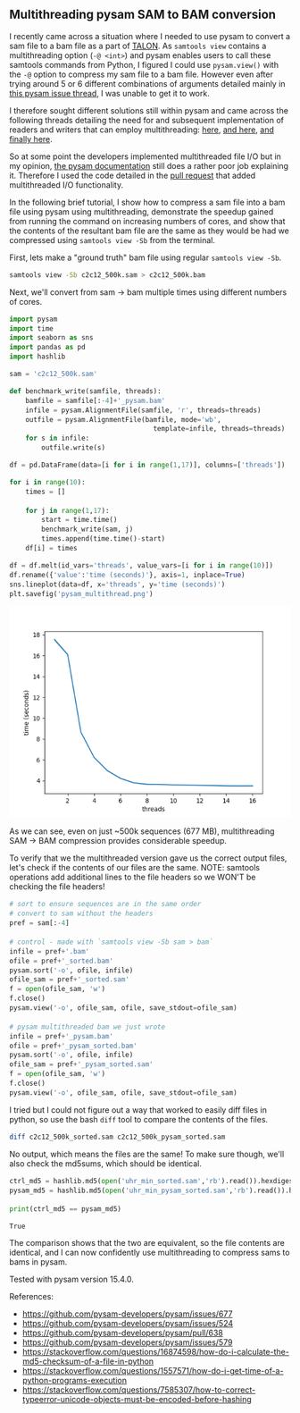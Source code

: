 ## Multithreading pysam SAM to BAM conversion

I recently came across a situation where I needed to use pysam to convert a sam file to a bam file as a part of [TALON](https://github.com/mortazavilab/TALON). As `samtools view` contains a multithreading option (`-@ <int>`) and pysam enables users to call these samtools commands from Python, I figured I could use `pysam.view()` with the `-@` option to compress my sam file to a bam file. However even after trying around 5 or 6 different combinations of arguments detailed mainly in [this pysam issue thread](https://github.com/pysam-developers/pysam/issues/677), I was unable to get it to work. 

I therefore sought different solutions still within pysam and came across the following threads detailing the need for and subsequent implementation of readers and writers that can employ multithreading: [here](https://github.com/pysam-developers/pysam/issues/524), [and here](https://github.com/pysam-developers/pysam/issues/579), [and finally here](https://github.com/pysam-developers/pysam/pull/638). 

So at some point the developers implemented multithreaded file I/O but in my opinion, [the pysam documentation](https://pysam.readthedocs.io/en/latest/api.html#pysam.AlignmentFile) still does a rather poor job explaining it. Therefore I used the code detailed in the [pull request](https://github.com/pysam-developers/pysam/pull/638) that added multithreaded I/O functionality. 

In the following brief tutorial, I show how to compress a sam file into a bam file using pysam using multithreading, demonstrate the speedup gained from running the command on increasing numbers of cores, and show that the contents of the resultant bam file are the same as they would be had we compressed using `samtools view -Sb` from the terminal. 

First, lets make a "ground truth" bam file using regular `samtools view -Sb`.

```bash 
samtools view -Sb c2c12_500k.sam > c2c12_500k.bam
```

Next, we'll convert from sam -> bam multiple times using different numbers of cores.


```python
import pysam
import time
import seaborn as sns
import pandas as pd
import hashlib
```

```python
sam = 'c2c12_500k.sam'
```


```python
def benchmark_write(samfile, threads):
    bamfile = samfile[:-4]+'_pysam.bam'
    infile = pysam.AlignmentFile(samfile, 'r', threads=threads)
    outfile = pysam.AlignmentFile(bamfile, mode='wb',
                                    template=infile, threads=threads)
    for s in infile:
        outfile.write(s)
```


```python
df = pd.DataFrame(data=[i for i in range(1,17)], columns=['threads'])
```


```python
for i in range(10):
    times = []
    
    for j in range(1,17):
        start = time.time()
        benchmark_write(sam, j)
        times.append(time.time()-start)
    df[i] = times
```


```python
df = df.melt(id_vars='threads', value_vars=[i for i in range(10)])
df.rename({'value':'time (seconds)'}, axis=1, inplace=True)
sns.lineplot(data=df, x='threads', y='time (seconds)')
plt.savefig('pysam_multithread.png')
```

![](pysam_multithread.png)


As we can see, even on just ~500k sequences (677 MB), multithreading SAM -> BAM compression provides considerable speedup.



To verify that we the multithreaded version gave us the correct output files, let's check if the contents of our files are the same. NOTE: samtools operations add additional lines to the file headers so we WON'T be checking the file headers!


```python
# sort to ensure sequences are in the same order
# convert to sam without the headers
pref = sam[:-4]

# control - made with `samtools view -Sb sam > bam`
infile = pref+'.bam'
ofile = pref+'_sorted.bam'
pysam.sort('-o', ofile, infile)
ofile_sam = pref+'_sorted.sam'
f = open(ofile_sam, 'w')
f.close()
pysam.view('-o', ofile_sam, ofile, save_stdout=ofile_sam)

# pysam multithreaded bam we just wrote
infile = pref+'_pysam.bam'
ofile = pref+'_pysam_sorted.bam'
pysam.sort('-o', ofile, infile)
ofile_sam = pref+'_pysam_sorted.sam'
f = open(ofile_sam, 'w')
f.close()
pysam.view('-o', ofile_sam, ofile, save_stdout=ofile_sam)
```

I tried but I could not figure out a way that worked to easily diff files in python, so use the bash `diff` tool to compare the contents of the files. 

```bash
diff c2c12_500k_sorted.sam c2c12_500k_pysam_sorted.sam
```

No output, which means the files are the same! To make sure though, we'll also check the md5sums, which should be identical.


```python
ctrl_md5 = hashlib.md5(open('uhr_min_sorted.sam','rb').read()).hexdigest()
pysam_md5 = hashlib.md5(open('uhr_min_pysam_sorted.sam','rb').read()).hexdigest()

print(ctrl_md5 == pysam_md5)
```


    True


The comparison shows that the two are equivalent, so the file contents are identical, and I can now confidently use multithreading to compress sams to bams in pysam.

Tested with pysam version 15.4.0.

References: 
* https://github.com/pysam-developers/pysam/issues/677
* https://github.com/pysam-developers/pysam/issues/524
* https://github.com/pysam-developers/pysam/pull/638
* https://github.com/pysam-developers/pysam/issues/579
* https://stackoverflow.com/questions/16874598/how-do-i-calculate-the-md5-checksum-of-a-file-in-python
* https://stackoverflow.com/questions/1557571/how-do-i-get-time-of-a-python-programs-execution
* https://stackoverflow.com/questions/7585307/how-to-correct-typeerror-unicode-objects-must-be-encoded-before-hashing
